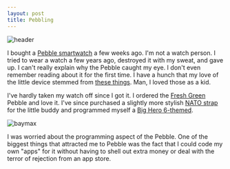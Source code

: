 ```yaml
---
layout: post
title: Pebbling
---
```


![header](http://www.jessemillar.com/images/posts/pebbling/header.png)

I bought a [Pebble smartwatch](http://www.getpebble.com/) a few weeks ago.  I'm not a watch person.  I tried to wear a watch a few years ago, destroyed it with my sweat, and gave up.  I can't really explain why the Pebble caught my eye.  I don't even remember reading about it for the first time.  I have a hunch that my love of the little device stemmed from [these things](http://digimon.wikia.com/wiki/Digimon_Virtual_Pet).  Man, I loved those as a kid.

I've hardly taken my watch off since I got it.  I ordered the [Fresh Green](https://getpebble.com/freshhotfly) Pebble and love it.  I've since purchased a slightly more stylish [NATO strap](http://natostrapsco.com/collections/22mm-straps/products/the-watchuseek-f71-edition-nato-strap) for the little buddy and programmed myself a [Big Hero 6-themed](https://github.com/jessemillar/Baymax).

![baymax](http://www.jessemillar.com/images/posts/pebbling/baymax.png)

I was worried about the programming aspect of the Pebble.  One of the biggest things that attracted me to Pebble was the fact that I could code my own "apps" for it without having to shell out extra money or deal with the terror of rejection from an app store.